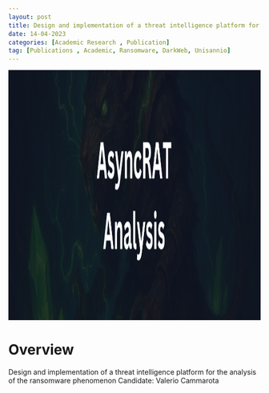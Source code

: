 ```yaml
---
layout: post
title: Design and implementation of a threat intelligence platform for the analysis of the ransomware phenomenon
date: 14-04-2023
categories: [Academic Research , Publication]
tag: [Publications , Academic, Ransomware, DarkWeb, Unisannio]
---
```


<img src="assets/images/blogs/async-rat/AsyncRAT-Banner.png" alt="AsycRAT Banner" width="700" height="500">


# Overview

Design and implementation of a threat intelligence platform for the analysis of the ransomware phenomenon
Candidate: Valerio Cammarota